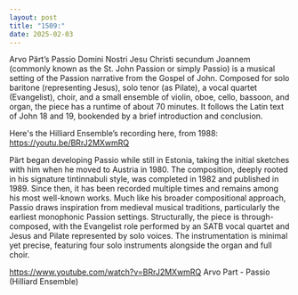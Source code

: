 ```yaml
---
layout: post
title: "1509:"
date: 2025-02-03
---
```


Arvo Pärt’s Passio Domini Nostri Jesu Christi secundum Joannem (commonly known as the St. John Passion or simply Passio) is a musical setting of the Passion narrative from the Gospel of John. Composed for solo baritone (representing Jesus), solo tenor (as Pilate), a vocal quartet (Evangelist), choir, and a small ensemble of violin, oboe, cello, bassoon, and organ, the piece has a runtime of about 70 minutes. It follows the Latin text of John 18 and 19, bookended by a brief introduction and conclusion.

Here's the Hilliard Ensemble’s recording here, from 1988:
https://youtu.be/BRrJ2MXwmRQ

Pärt began developing Passio while still in Estonia, taking the initial sketches with him when he moved to Austria in 1980. The composition, deeply rooted in his signature tintinnabuli style, was completed in 1982 and published in 1989. Since then, it has been recorded multiple times and remains among his most well-known works. Much like his broader compositional approach, Passio draws inspiration from medieval musical traditions, particularly the earliest monophonic Passion settings. Structurally, the piece is through-composed, with the Evangelist role performed by an SATB vocal quartet and Jesus and Pilate represented by solo voices. The instrumentation is minimal yet precise, featuring four solo instruments alongside the organ and full choir.

https://www.youtube.com/watch?v=BRrJ2MXwmRQ
Arvo Part - Passio (Hilliard Ensemble)
